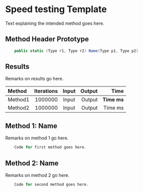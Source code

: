 # Speed testing Template

Text explaining the intended method goes here.

## Method Header Prototype

```c#
    public static (Type r1, Type r2) Name(Type p1, Type p2)
```

## Results

Remarks on results go here.

| Method | Iterations | Input | Output | Time |
|:---|---:|:---:|---:|---:|
| Method1 | 1000000 | Input | Output | **Time ms** |
| Method2 | 1000000 | Input | Output | Time ms |

## Method 1: Name

Remarks on method 1 go here.

```c#
    Code for first method goes here.
```

## Method 2: Name

Remarks on method 2 go here.

```c#
    Code for second method goes here.
```
